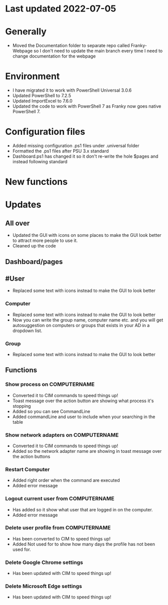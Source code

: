 ﻿# Last updated 2022-07-05

# Generally
- Moved the Documentation folder to separate repo called Franky-Webpage so I don't need to update the main branch every time I need to change documentation for the webpage

# Environment
- I have migrated it to work with PowerShell Universal 3.0.6
- Updated PowerShell to 7.2.5
- Updated ImportExcel to 7.6.0
- Updated the code to work with PowerShell 7 as Franky now goes native PowerShell 7.

# Configuration files
- Added missing configuration .ps1 files under .universal folder
- Formatted the .ps1 files after PSU 3.x standard
- Dashboard.ps1 has changed it so it don't re-write the hole $pages and instead following standard

# New functions

# Updates
## All over
- Updated the GUI with icons on some places to make the GUI look better to attract more people to use it.
- Cleaned up the code

## Dashboard/pages
## #User
- Replaced some text with icons instead to make the GUI to look better

### Computer
- Replaced some text with icons instead to make the GUI to look better
- Now you can write the group name, computer name etc. and you will get autosuggestion on computers or groups that exists in your AD in a dropdown list.

### Group
- Replaced some text with icons instead to make the GUI to look better

## Functions
### Show process on COMPUTERNAME
- Converted it to CIM commands to speed things up!
- Toast message over the action button are showing what process it's stopping
- Added so you can see CommandLine
- Added commandLine and user to include when your searching in the table

### Show network adapters on COMPUTERNAME
- Converted it to CIM commands to speed things up!
- Added so the network adapter name are showing in toast message over the action buttons

### Restart Computer
- Added right order when the command are executed
- Added error message

### Logout current user from COMPUTERNAME
- Has added so it show what user that are logged in on the computer.
- Added error message

### Delete user profile from COMPUTERNAME
- Has been converted to CIM to speed things up!
- Added Not used for to show how many days the profile has not been used for.

### Delete Google Chrome settings
- Has been updated with CIM to speed things up!

### Delete Microsoft Edge settings
- Has been updated with CIM to speed things up!